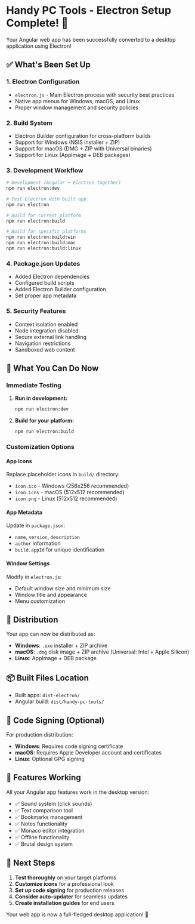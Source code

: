 # Handy PC Tools - Electron Setup Complete! 🎉

Your Angular web app has been successfully converted to a desktop application using Electron!

## ✅ What's Been Set Up

### 1. **Electron Configuration**

- `electron.js` - Main Electron process with security best practices
- Native app menus for Windows, macOS, and Linux
- Proper window management and security policies

### 2. **Build System**

- Electron Builder configuration for cross-platform builds
- Support for Windows (NSIS installer + ZIP)
- Support for macOS (DMG + ZIP with Universal binaries)
- Support for Linux (AppImage + DEB packages)

### 3. **Development Workflow**

```bash
# Development (Angular + Electron together)
npm run electron:dev

# Test Electron with built app
npm run electron

# Build for current platform
npm run electron:build

# Build for specific platforms
npm run electron:build:win
npm run electron:build:mac
npm run electron:build:linux
```

### 4. **Package.json Updates**

- Added Electron dependencies
- Configured build scripts
- Added Electron Builder configuration
- Set proper app metadata

### 5. **Security Features**

- Context isolation enabled
- Node integration disabled
- Secure external link handling
- Navigation restrictions
- Sandboxed web content

## 🔧 What You Can Do Now

### Immediate Testing

1. **Run in development:**

   ```bash
   npm run electron:dev
   ```

2. **Build for your platform:**
   ```bash
   npm run electron:build
   ```

### Customization Options

#### App Icons

Replace placeholder icons in `build/` directory:

- `icon.ico` - Windows (256x256 recommended)
- `icon.icns` - macOS (512x512 recommended)
- `icon.png` - Linux (512x512 recommended)

#### App Metadata

Update in `package.json`:

- `name`, `version`, `description`
- `author` information
- `build.appId` for unique identification

#### Window Settings

Modify in `electron.js`:

- Default window size and minimum size
- Window title and appearance
- Menu customization

## 🚀 Distribution

Your app can now be distributed as:

- **Windows**: `.exe` installer + ZIP archive
- **macOS**: `.dmg` disk image + ZIP archive (Universal: Intel + Apple Silicon)
- **Linux**: AppImage + DEB package

## 📦 Built Files Location

- Built apps: `dist-electron/`
- Angular build: `dist/handy-pc-tools/`

## 🔐 Code Signing (Optional)

For production distribution:

- **Windows**: Requires code signing certificate
- **macOS**: Requires Apple Developer account and certificates
- **Linux**: Optional GPG signing

## 🌟 Features Working

All your Angular app features work in the desktop version:

- ✅ Sound system (click sounds)
- ✅ Text comparison tool
- ✅ Bookmarks management
- ✅ Notes functionality
- ✅ Monaco editor integration
- ✅ Offline functionality
- ✅ Brutal design system

## 📝 Next Steps

1. **Test thoroughly** on your target platforms
2. **Customize icons** for a professional look
3. **Set up code signing** for production releases
4. **Consider auto-updater** for seamless updates
5. **Create installation guides** for end users

Your web app is now a full-fledged desktop application! 🎊
